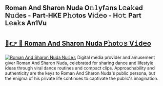 ## Roman And Sharon Nuda O𝚗𝚕yf𝚊ns L𝚎a𝚔ed N𝚞𝚍es - Part-HKE P𝚑𝚘tos Vi𝚍𝚎o - H𝚘𝚝 Part L𝚎a𝚔s An1Vu

# <h2><a href="http://kf10jwo.oniu.top/?m=Roman+And+Sharon+Nuda">🔗👉 🔴 Roman And Sharon Nuda P𝚑ot𝚘𝚜 V𝚒d𝚎o</a></h2>

[![Roman And Sharon Nuda Nu𝚍e𝚜](https://i.imgur.com/0qMVB7G.gif)](http://kf10jwo.oniu.top/?m=Roman+And+Sharon+Nuda)
Digital media provider and amusement giver Roman And Sharon Nuda, celebrated for sharing dance and lifestyle ideas through viral dance routines and compact clips. Approachability and authenticity are the keys to Roman And Sharon Nuda's public persona, but the enigma of his private life continues to captivate the public's imagination.  

